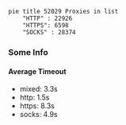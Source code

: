 
```mermaid
pie title 52029 Proxies in list
    "HTTP" : 22926
    "HTTPS": 6598
    "SOCKS" : 28374
```

### Some Info
#### Average Timeout

- mixed: 3.3s
- http: 1.5s
- https: 8.3s
- socks: 4.9s